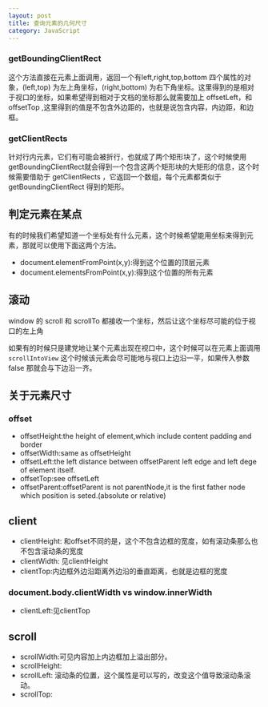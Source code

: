```yaml
---
layout: post
title: 查询元素的几何尺寸
category: JavaScript
---
```



### getBoundingClientRect

这个方法直接在元素上面调用，返回一个有left,right,top,bottom 四个属性的对象，(left,top) 为左上角坐标，(right,bottom) 为右下角坐标。这里得到的是相对于视口的坐标，如果希望得到相对于文档的坐标那么就需要加上 offsetLeft，和offsetTop ,这里得到的值是不包含外边距的，也就是说包含内容，内边距，和边框。


### getClientRects

针对行内元素，它们有可能会被折行，也就成了两个矩形块了，这个时候使用getBoundingClientRect就会得到一个包含这两个矩形块的大矩形的信息，这个时候需要借助于 getClientRects ，它返回一个数组，每个元素都类似于getBoundingClientRect 得到的矩形。

## 判定元素在某点

有的时候我们希望知道一个坐标处有什么元素，这个时候希望能用坐标来得到元素，那就可以使用下面这两个方法。

+ document.elementFromPoint(x,y):得到这个位置的顶层元素
+ document.elementsFromPoint(x,y):得到这个位置的所有元素

## 滚动

window 的 scroll 和 scrollTo 都接收一个坐标，然后让这个坐标尽可能的位于视口的左上角

如果有的时候只是建党地让某个元素出现在视口中，这个时候可以在元素上面调用 `scrollIntoView` 这个时候该元素会尽可能地与视口上边沿一平，如果传入参数 false 那就会与下边沿一齐。


## 关于元素尺寸


### offset

+ offsetHeight:the height of element,which include content padding and border
+ offsetWidth:same as offsetHeight
+ offsetLeft:the left distance between offsetParent left edge and left dege of element itself.
+ offsetTop:see offsetLeft
+ offsetParent:offsetParent is not parentNode,it is the first father node which position is seted.(absolute or relative)

## client

+ clientHeight: 和offset不同的是，这个不包含边框的宽度，如有滚动条那么也不包含滚动条的宽度
+ clientWidth: 见clientHeight
+ clientTop:内边框外边沿距离外边沿的垂直距离，也就是边框的宽度
### document.body.clientWidth vs window.innerWidth
+ clientLeft:见clientTop

## scroll


+ scrollWidth:可见内容加上内边框加上溢出部分。
+ scrollHeight:
+ scrollLeft: 滚动条的位置，这个属性是可以写的，改变这个值导致滚动条滚动。
+ scrollTop:
